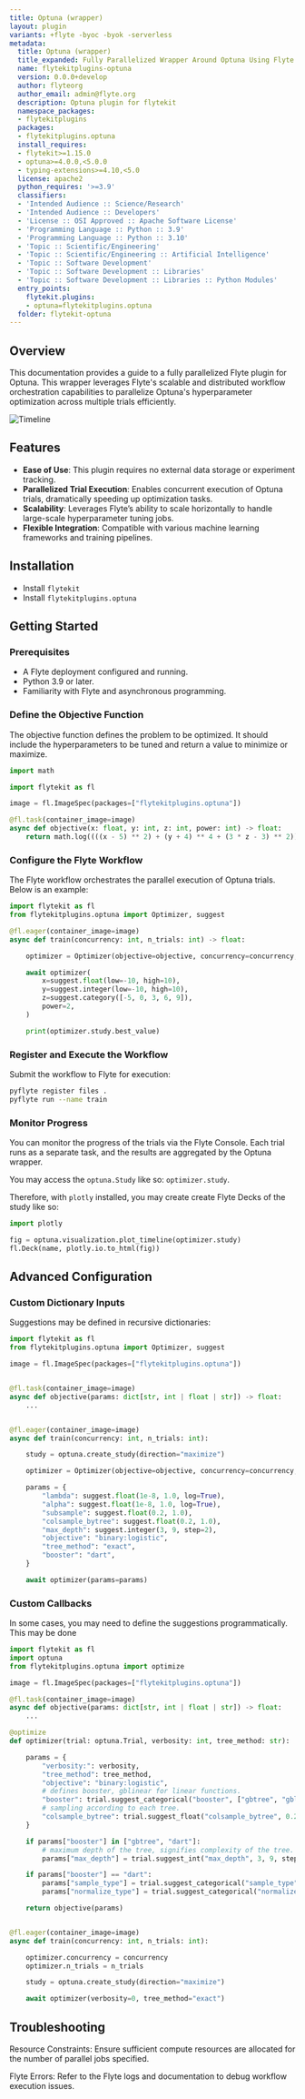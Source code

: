 ```yaml
---
title: Optuna (wrapper)
layout: plugin
variants: +flyte -byoc -byok -serverless
metadata:
  title: Optuna (wrapper)
  title_expanded: Fully Parallelized Wrapper Around Optuna Using Flyte
  name: flytekitplugins-optuna
  version: 0.0.0+develop
  author: flyteorg
  author_email: admin@flyte.org
  description: Optuna plugin for flytekit
  namespace_packages:
  - flytekitplugins
  packages:
  - flytekitplugins.optuna
  install_requires:
  - flytekit>=1.15.0
  - optuna>=4.0.0,<5.0.0
  - typing-extensions>=4.10,<5.0
  license: apache2
  python_requires: '>=3.9'
  classifiers:
  - 'Intended Audience :: Science/Research'
  - 'Intended Audience :: Developers'
  - 'License :: OSI Approved :: Apache Software License'
  - 'Programming Language :: Python :: 3.9'
  - 'Programming Language :: Python :: 3.10'
  - 'Topic :: Scientific/Engineering'
  - 'Topic :: Scientific/Engineering :: Artificial Intelligence'
  - 'Topic :: Software Development'
  - 'Topic :: Software Development :: Libraries'
  - 'Topic :: Software Development :: Libraries :: Python Modules'
  entry_points:
    flytekit.plugins:
    - optuna=flytekitplugins.optuna
  folder: flytekit-optuna
---
```



## Overview

This documentation provides a guide to a fully parallelized Flyte plugin for Optuna. This wrapper leverages Flyte's scalable and distributed workflow orchestration capabilities to parallelize Optuna's hyperparameter optimization across multiple trials efficiently.

![Timeline](timeline.png)


## Features

- **Ease of Use**: This plugin requires no external data storage or experiment tracking.
- **Parallelized Trial Execution**: Enables concurrent execution of Optuna trials, dramatically speeding up optimization tasks.
- **Scalability**: Leverages Flyte’s ability to scale horizontally to handle large-scale hyperparameter tuning jobs.
- **Flexible Integration**: Compatible with various machine learning frameworks and training pipelines.

## Installation

- Install `flytekit`
- Install `flytekitplugins.optuna`

## Getting Started

### Prerequisites

- A Flyte deployment configured and running.
- Python 3.9 or later.
- Familiarity with Flyte and asynchronous programming.

### Define the Objective Function

The objective function defines the problem to be optimized. It should include the hyperparameters to be tuned and return a value to minimize or maximize.

```python
import math

import flytekit as fl

image = fl.ImageSpec(packages=["flytekitplugins.optuna"])

@fl.task(container_image=image)
async def objective(x: float, y: int, z: int, power: int) -> float:
    return math.log((((x - 5) ** 2) + (y + 4) ** 4 + (3 * z - 3) ** 2)) ** power

```

### Configure the Flyte Workflow

The Flyte workflow orchestrates the parallel execution of Optuna trials. Below is an example:

```python
import flytekit as fl
from flytekitplugins.optuna import Optimizer, suggest

@fl.eager(container_image=image)
async def train(concurrency: int, n_trials: int) -> float:

    optimizer = Optimizer(objective=objective, concurrency=concurrency, n_trials=n_trials)

    await optimizer(
        x=suggest.float(low=-10, high=10),
        y=suggest.integer(low=-10, high=10),
        z=suggest.category([-5, 0, 3, 6, 9]),
        power=2,
    )

    print(optimizer.study.best_value)

```

### Register and Execute the Workflow

Submit the workflow to Flyte for execution:

```bash
pyflyte register files .
pyflyte run --name train
```

### Monitor Progress

You can monitor the progress of the trials via the Flyte Console. Each trial runs as a separate task, and the results are aggregated by the Optuna wrapper.

You may access the `optuna.Study` like so: `optimizer.study`.

Therefore, with `plotly` installed, you may create create Flyte Decks of the study like so:

```python
import plotly

fig = optuna.visualization.plot_timeline(optimizer.study)
fl.Deck(name, plotly.io.to_html(fig))
```

## Advanced Configuration

### Custom Dictionary Inputs

Suggestions may be defined in recursive dictionaries:

```python
import flytekit as fl
from flytekitplugins.optuna import Optimizer, suggest

image = fl.ImageSpec(packages=["flytekitplugins.optuna"])


@fl.task(container_image=image)
async def objective(params: dict[str, int | float | str]) -> float:
    ...


@fl.eager(container_image=image)
async def train(concurrency: int, n_trials: int):

    study = optuna.create_study(direction="maximize")

    optimizer = Optimizer(objective=objective, concurrency=concurrency, n_trials=n_trials, study=study)

    params = {
        "lambda": suggest.float(1e-8, 1.0, log=True),
        "alpha": suggest.float(1e-8, 1.0, log=True),
        "subsample": suggest.float(0.2, 1.0),
        "colsample_bytree": suggest.float(0.2, 1.0),
        "max_depth": suggest.integer(3, 9, step=2),
        "objective": "binary:logistic",
        "tree_method": "exact",
        "booster": "dart",
    }

    await optimizer(params=params)
```

### Custom Callbacks

In some cases, you may need to define the suggestions programmatically. This may be done

```python
import flytekit as fl
import optuna
from flytekitplugins.optuna import optimize

image = fl.ImageSpec(packages=["flytekitplugins.optuna"])

@fl.task(container_image=image)
async def objective(params: dict[str, int | float | str]) -> float:
    ...

@optimize
def optimizer(trial: optuna.Trial, verbosity: int, tree_method: str):

    params = {
        "verbosity:": verbosity,
        "tree_method": tree_method,
        "objective": "binary:logistic",
        # defines booster, gblinear for linear functions.
        "booster": trial.suggest_categorical("booster", ["gbtree", "gblinear", "dart"]),
        # sampling according to each tree.
        "colsample_bytree": trial.suggest_float("colsample_bytree", 0.2, 1.0),
    }

    if params["booster"] in ["gbtree", "dart"]:
        # maximum depth of the tree, signifies complexity of the tree.
        params["max_depth"] = trial.suggest_int("max_depth", 3, 9, step=2)

    if params["booster"] == "dart":
        params["sample_type"] = trial.suggest_categorical("sample_type", ["uniform", "weighted"])
        params["normalize_type"] = trial.suggest_categorical("normalize_type", ["tree", "forest"])

    return objective(params)


@fl.eager(container_image=image)
async def train(concurrency: int, n_trials: int):

    optimizer.concurrency = concurrency
    optimizer.n_trials = n_trials

    study = optuna.create_study(direction="maximize")

    await optimizer(verbosity=0, tree_method="exact")
```

## Troubleshooting

Resource Constraints: Ensure sufficient compute resources are allocated for the number of parallel jobs specified.

Flyte Errors: Refer to the Flyte logs and documentation to debug workflow execution issues.

